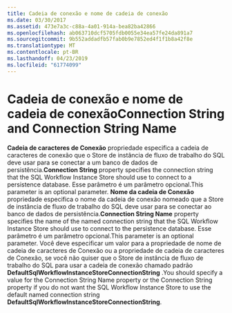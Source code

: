```yaml
---
title: Cadeia de conexão e nome de cadeia de conexão
ms.date: 03/30/2017
ms.assetid: 473e7a3c-c88a-4a01-914a-bea82ba42866
ms.openlocfilehash: ab063710dcf5705fdb0055e34ea57fe24da891a7
ms.sourcegitcommit: 9b552addadfb57fab0b9e7852ed4f1f1b8a42f8e
ms.translationtype: MT
ms.contentlocale: pt-BR
ms.lasthandoff: 04/23/2019
ms.locfileid: "61774099"
---
```

# <a name="connection-string-and-connection-string-name"></a><span data-ttu-id="23639-102">Cadeia de conexão e nome de cadeia de conexão</span><span class="sxs-lookup"><span data-stu-id="23639-102">Connection String and Connection String Name</span></span>
<span data-ttu-id="23639-103">**Cadeia de caracteres de Conexão** propriedade especifica a cadeia de caracteres de conexão que o Store de instância de fluxo de trabalho do SQL deve usar para se conectar a um banco de dados de persistência.</span><span class="sxs-lookup"><span data-stu-id="23639-103">**Connection String** property specifies the connection string that the SQL Workflow Instance Store should use to connect to a persistence database.</span></span> <span data-ttu-id="23639-104">Esse parâmetro é um parâmetro opcional.</span><span class="sxs-lookup"><span data-stu-id="23639-104">This parameter is an optional parameter.</span></span> <span data-ttu-id="23639-105">**Nome da cadeia de Conexão** propriedade especifica o nome da cadeia de conexão nomeado que a Store de instância de fluxo de trabalho do SQL deve usar para se conectar ao banco de dados de persistência.</span><span class="sxs-lookup"><span data-stu-id="23639-105">**Connection String Name** property specifies the name of the named connection string that the SQL Workflow Instance Store should use to connect to the persistence database.</span></span> <span data-ttu-id="23639-106">Esse parâmetro é um parâmetro opcional.</span><span class="sxs-lookup"><span data-stu-id="23639-106">This parameter is an optional parameter.</span></span> <span data-ttu-id="23639-107">Você deve especificar um valor para a propriedade de nome de cadeia de caracteres de Conexão ou a propriedade de cadeia de caracteres de Conexão, se você não quiser que o Store de instância de fluxo de trabalho do SQL para usar a cadeia de conexão chamado padrão **DefaultSqlWorkflowInstanceStoreConnectionString** .</span><span class="sxs-lookup"><span data-stu-id="23639-107">You should specify a value for the Connection String Name property or the Connection String property if you do not want the SQL Workflow Instance Store to use the default named connection string **DefaultSqlWorkflowInstanceStoreConnectionString**.</span></span>
